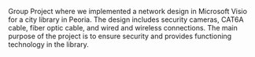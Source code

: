 Group Project where we implemented a network design in Microsoft Visio for a city library in Peoria. The design includes security cameras, CAT6A cable, fiber optic cable, and wired and wireless connections. The main purpose of the project is to ensure security and provides functioning technology in the library. 
